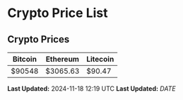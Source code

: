 # Crypto Price List

## Crypto Prices
| Bitcoin | Ethereum | Litecoin |
| ------- | -------- | -------- |
| $90548 | $3065.63 | $90.47 |
**Last Updated:** 2024-11-18 12:19 UTC
**Last Updated:** $DATE$
